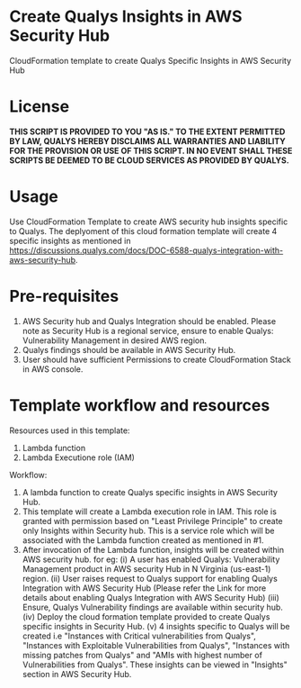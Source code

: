 # Create Qualys Insights in AWS Security Hub
CloudFormation template to create Qualys Specific Insights in AWS Security Hub

# License
**THIS SCRIPT IS PROVIDED TO YOU "AS IS." TO THE EXTENT PERMITTED BY LAW, QUALYS HEREBY DISCLAIMS ALL WARRANTIES AND LIABILITY FOR THE PROVISION OR USE OF THIS SCRIPT. IN NO EVENT SHALL THESE SCRIPTS BE DEEMED TO BE CLOUD SERVICES AS PROVIDED BY QUALYS.**

# Usage
Use CloudFormation Template to create AWS security hub insights specific to Qualys. The deplyoment of this cloud formation template will create 4 specific insights as mentioned in https://discussions.qualys.com/docs/DOC-6588-qualys-integration-with-aws-security-hub.

# Pre-requisites
1. AWS Security hub and Qualys Integration should be enabled. Please note as Security Hub is a regional service, ensure to enable Qualys: Vulnerability Management in desired AWS region.
2. Qualys findings should be available in AWS Security Hub.
3. User should have sufficient Permissions to create CloudFormation Stack in AWS console.

# Template workflow and resources
Resources used in this template:
1. Lambda function
2. Lambda Executione role (IAM)

Workflow:
1. A lambda function to create Qualys specific insights in AWS Security Hub.
2. This template will create a Lambda execution role in IAM. This role is granted with permission based on "Least Privilege Principle" to create only Insights within Security hub. This is a service role which will be associated with the Lambda function created as mentioned in #1.
3. After invocation of the Lambda function, insights will be created within AWS security hub.
for eg:  (i)   A user has enabled Qualys: Vulnerability Management product in AWS security Hub in N Virginia (us-east-1) region.
         (ii)  User raises request to Qualys support for enabling Qualys Integration with AWS Security Hub (Please refer the Link for
         more details about enabling Qualys Integration with AWS Security Hub)
         (iii) Ensure, Qualys Vulnerability findings are available within security hub.
         (iv)  Deploy the cloud formation template provided to create Qualys specific insights in Security Hub.
         (v)   4 insights specific to Qualys will be created i.e "Instances with Critical vulnerabilities from Qualys", "Instances with
               Exploitable Vulnerabilities from Qualys", "Instances with missing patches from Qualys" and "AMIs with highest number
               of Vulnerabilities from Qualys". These insights can be viewed in "Insights" section in AWS Security Hub.


